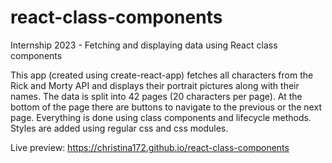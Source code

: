 # react-class-components
Internship 2023 - Fetching and displaying data using React class components

This app (created using create-react-app) fetches all characters from the Rick and Morty API and displays their portrait pictures along with their names. The data is split into 42 pages (20 characters per page). At the bottom of the page there are buttons to navigate to the previous or the next page. Everything is done using class components and lifecycle methods. Styles are added using regular css and css modules.

Live preview: https://christina172.github.io/react-class-components